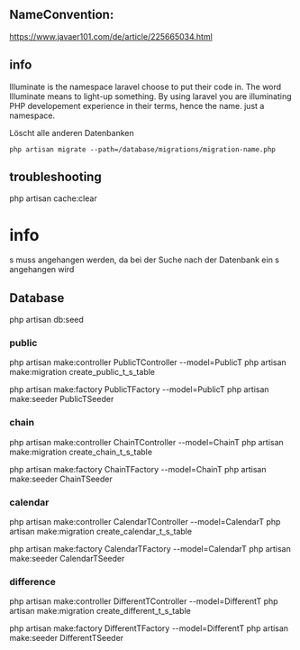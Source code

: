## NameConvention:

https://www.javaer101.com/de/article/225665034.html

## info

Illuminate is the namespace laravel choose to put their code in. The word Illuminate means to light-up something. By
using laravel you are illuminating PHP developement experience in their terms, hence the name. just a namespace.

Löscht alle anderen Datenbanken

````shell
php artisan migrate --path=/database/migrations/migration-name.php
````

## troubleshooting

php artisan cache:clear

# info

s muss angehangen werden, da bei der Suche nach der Datenbank ein s angehangen wird

## Database

php artisan db:seed

### public

php artisan make:controller PublicTController --model=PublicT php artisan make:migration create_public_t_s_table

php artisan make:factory PublicTFactory --model=PublicT php artisan make:seeder PublicTSeeder

### chain

php artisan make:controller ChainTController --model=ChainT php artisan make:migration create_chain_t_s_table

php artisan make:factory ChainTFactory --model=ChainT php artisan make:seeder ChainTSeeder

### calendar

php artisan make:controller CalendarTController --model=CalendarT php artisan make:migration create_calendar_t_s_table

php artisan make:factory CalendarTFactory --model=CalendarT php artisan make:seeder CalendarTSeeder

### difference

php artisan make:controller DifferentTController --model=DifferentT php artisan make:migration
create_different_t_s_table

php artisan make:factory DifferentTFactory --model=DifferentT php artisan make:seeder DifferentTSeeder

